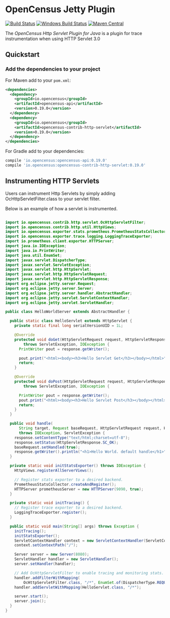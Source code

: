 # OpenCensus Jetty Plugin
[![Build Status][travis-image]][travis-url]
[![Windows Build Status][appveyor-image]][appveyor-url]
[![Maven Central][maven-image]][maven-url]

The *OpenCensus Http Servlet Plugin for Java* is a plugin for trace instrumentation when using HTTP Servlet 3.0

## Quickstart

### Add the dependencies to your project

For Maven add to your `pom.xml`:
```xml
<dependencies>
  <dependency>
    <groupId>io.opencensus</groupId>
    <artifactId>opencensus-api</artifactId>
    <version>0.19.0</version>
  </dependency>
  <dependency>
    <groupId>io.opencensus</groupId>
    <artifactId>opencensus-contrib-http-servlet</artifactId>
    <version>0.19.0</version>
  </dependency>
</dependencies>
```

For Gradle add to your dependencies:
```gradle
compile 'io.opencensus:opencensus-api:0.19.0'
compile 'io.opencensus:opencensus-contrib-http-servlet:0.19.0'
```

## Instrumenting HTTP Servlets

Users can instrument Http Servlets by simply adding OcHttpServletFilter.class to your servlet filter.

Below is an example of how a servlet is instrumented.

```java

import io.opencensus.contrib.http.servlet.OcHttpServletFilter;
import io.opencensus.contrib.http.util.HttpViews;
import io.opencensus.exporter.stats.prometheus.PrometheusStatsCollector;
import io.opencensus.exporter.trace.logging.LoggingTraceExporter;
import io.prometheus.client.exporter.HTTPServer;
import java.io.IOException;
import java.io.PrintWriter;
import java.util.EnumSet;
import javax.servlet.DispatcherType;
import javax.servlet.ServletException;
import javax.servlet.http.HttpServlet;
import javax.servlet.http.HttpServletRequest;
import javax.servlet.http.HttpServletResponse;
import org.eclipse.jetty.server.Request;
import org.eclipse.jetty.server.Server;
import org.eclipse.jetty.server.handler.AbstractHandler;
import org.eclipse.jetty.servlet.ServletContextHandler;
import org.eclipse.jetty.servlet.ServletHandler;

public class HelloWorldServer extends AbstractHandler {

  public static class HelloServlet extends HttpServlet {
    private static final long serialVersionUID = 1L;

    @Override
    protected void doGet(HttpServletRequest request, HttpServletResponse response)
        throws ServletException, IOException {
      PrintWriter pout = response.getWriter();

      pout.print("<html><body><h3>Hello Servlet Get</h3></body></html>");
      return;
    }

    @Override
    protected void doPost(HttpServletRequest request, HttpServletResponse response)
        throws ServletException, IOException {

      PrintWriter pout = response.getWriter();
      pout.print("<html><body><h3>Hello Servlet Post</h3></body></html>");
      return;
    }
  }

  public void handle(
      String target, Request baseRequest, HttpServletRequest request, HttpServletResponse response)
      throws IOException, ServletException {
    response.setContentType("text/html;charset=utf-8");
    response.setStatus(HttpServletResponse.SC_OK);
    baseRequest.setHandled(true);
    response.getWriter().println("<h1>Hello World. default handle</h1>");
  }

  private static void initStatsExporter() throws IOException {
    HttpViews.registerAllServerViews();

    // Register stats exporter to a desired backend.
    PrometheusStatsCollector.createAndRegister();
    HTTPServer prometheusServer = new HTTPServer(9090, true);
  }

  private static void initTracing() {
    // Register trace exporter to a desired backend.
    LoggingTraceExporter.register();
  }

  public static void main(String[] args) throws Exception {
    initTracing();
    initStatsExporter();
    ServletContextHandler context = new ServletContextHandler(ServletContextHandler.SESSIONS);
    context.setContextPath("/");

    Server server = new Server(8080);
    ServletHandler handler = new ServletHandler();
    server.setHandler(handler);

    // Add OcHttpServletFilter to enable tracing and monitoring stats.
    handler.addFilterWithMapping(
        OcHttpServletFilter.class, "/*", EnumSet.of(DispatcherType.REQUEST));
    handler.addServletWithMapping(HelloServlet.class, "/*");

    server.start();
    server.join();
  }
}
```

[travis-image]: https://travis-ci.org/census-instrumentation/opencensus-java.svg?branch=master
[travis-url]: https://travis-ci.org/census-instrumentation/opencensus-java
[appveyor-image]: https://ci.appveyor.com/api/projects/status/hxthmpkxar4jq4be/branch/master?svg=true
[appveyor-url]: https://ci.appveyor.com/project/opencensusjavateam/opencensus-java/branch/master
[maven-image]: https://maven-badges.herokuapp.com/maven-central/io.opencensus/opencensus-contrib-http-servlet/badge.svg
[maven-url]: https://maven-badges.herokuapp.com/maven-central/io.opencensus/opencensus-contrib-http-servlet
